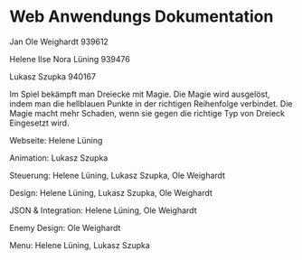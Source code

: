 # Web Anwendungs Dokumentation    

<p>Jan Ole Weighardt           939612</p>
<p>Helene Ilse Nora Lüning     939476</p>
<p>Lukasz Szupka                940167</p>

Im Spiel bekämpft man Dreiecke mit Magie. Die Magie wird ausgelöst, indem man die hellblauen Punkte in der richtigen Reihenfolge verbindet.
Die Magie macht mehr Schaden, wenn sie gegen die richtige Typ von Dreieck Eingesetzt wird.


Webseite: Helene Lüning

Animation: Lukasz Szupka
 
Steuerung: Helene Lüning, Lukasz Szupka, Ole Weighardt

Design: Helene Lüning, Lukasz Szupka, Ole Weighardt

JSON & Integration: Helene Lüning, Ole Weighardt

Enemy Design: Ole Weighardt

Menu: Helene Lüning, Lukasz Szupka
